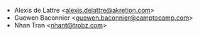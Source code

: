 - Alexis de Lattre \<<alexis.delattre@akretion.com>\>
- Guewen Baconnier \<<guewen.baconnier@camptocamp.com>\>
- Nhan Tran \<<nhant@trobz.com>\>
